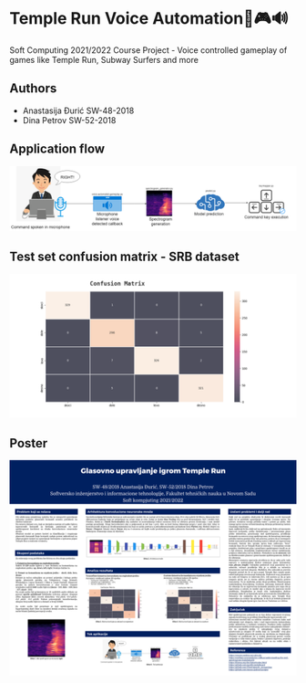 # Temple Run Voice Automation🎤🎮🔊
Soft Computing 2021/2022 Course Project - Voice controlled gameplay of games like Temple Run, Subway Surfers and more

## Authors
- Anastasija Đurić SW-48-2018 
- Dina Petrov SW-52-2018

## Application flow
![activity-diagram-visual](diagrams/activity-diagram-visual.png)


## Test set confusion matrix - SRB dataset
![confusion-matrix](results/srb-30epochs-matrix.png)

## Poster
![poster](poster/poster.png)

